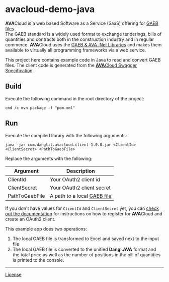 # avacloud-demo-java

**AVA**Cloud is a web based Software as a Service (SaaS) offering for [GAEB files](https://www.dangl-it.com/articles/what-is-gaeb/).  
The GAEB standard is a widely used format to exchange tenderings, bills of quantities and contracts both in the construction industry and in regular commerce. **AVA**Cloud uses the [GAEB & AVA .Net Libraries](https://www.dangl-it.com/products/gaeb-ava-net-library/) and makes them available to virtually all programming frameworks via a web service.

This project here contains example code in Java to read and convert GAEB files. The client code is generated from the [**AVA**Cloud Swagger Specification](https://avacloud-api.dangl-it.com/swagger-internal).

## Build

Execute the following command in the root directory of the project:

    cmd /c mvn package -f "pom.xml"

## Run

Execute the compiled library with the following arguments:

    java -jar com.danglit.avacloud.client-1.0.8.jar <ClientId> <ClientSecret> <PathToGaebFile>

Replace the arguments with the following:

| Argument | Description |
|----------|-------------|
| ClientId       | Your OAuth2 client id |
| ClientSecret   | Your OAuth2 client secret |
| PathToGaebFile | A path to a local [GAEB file](https://www.dangl-it.com/articles/what-is-gaeb/) |

If you don't have values for `ClientId` and `ClientSecret` yet, you can [check out the documentation](https://docs.dangl-it.com/Projects/AVACloud/latest/howto/registration/developer_signup.html) for instructions on how to register for **AVA**Cloud and create an OAuth2 client.

This example app does two operations:

1. The local GAEB file is transformed to Excel and saved next to the input file
2. The local GAEB file is converted to the unified **Dangl.AVA** format and the total price as well as the number of positions in the bill of quantities is printed to the console.

---
[License](./LICENSE.md)
